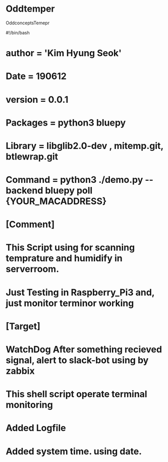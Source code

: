 # Oddtemper
OddconceptsTemepr


#!/bin/bash
#   author = 'Kim Hyung Seok'
#   Date = 190612
#   version = 0.0.1
#   Packages = python3 bluepy
#   Library = libglib2.0-dev , mitemp.git, btlewrap.git 
#   Command = python3 ./demo.py --backend bluepy poll {YOUR_MACADDRESS}
# 
#   [Comment]
#       This Script using for scanning temprature and humidify in serverroom. 
#       Just Testing in Raspberry_Pi3 and, just monitor terminor working
#
#   [Target]
#       WatchDog After something recieved signal, alert to slack-bot using by zabbix
#       This shell script operate terminal monitoring
#       Added Logfile
#       Added system time. using date.
